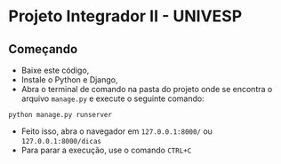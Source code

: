 # Projeto Integrador II - UNIVESP

## Começando
- Baixe este código,
- Instale o Python e Django,
- Abra o terminal de comando na pasta do projeto onde se encontra o arquivo ```manage.py``` e execute o seguinte comando:
```
python manage.py runserver
```
- Feito isso, abra o navegador em ```127.0.0.1:8000/``` ou ```127.0.0.1:8000/dicas```
- Para parar a execução, use o comando ```CTRL+C```
